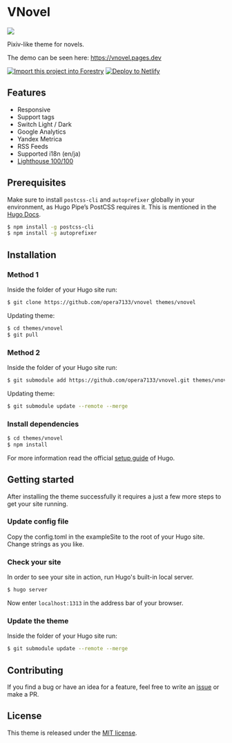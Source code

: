 # VNovel

![](https://raw.githubusercontent.com/opera7133/vnovel/main/images/screenshot.png)

Pixiv-like theme for novels.

The demo can be seen here: https://vnovel.pages.dev

[![Import this project into Forestry](https://assets.forestry.io/import-to-forestryK.svg)](https://app.forestry.io/quick-start?repo=opera7133/vnovel&engine=hugo&version=0.82.0&config=exampleSite)
[![Deploy to Netlify](https://www.netlify.com/img/deploy/button.svg)](https://app.netlify.com/start/deploy?repository=https://github.com/opera7133/vnovel)

## Features
* Responsive
* Support tags
* Switch Light / Dark
* Google Analytics
* Yandex Metrica
* RSS Feeds
* Supported i18n (en/ja)
* [Lighthouse 100/100](https://lighthouse-dot-webdotdevsite.appspot.com//lh/html?url=https%3A%2F%2Fvnovel.pages.dev%2F)

## Prerequisites

Make sure to install `postcss-cli` and `autoprefixer` globally in your environment, as Hugo Pipe’s PostCSS requires it. This is mentioned in the [Hugo Docs](https://gohugo.io/hugo-pipes/postcss/).

```bash
$ npm install -g postcss-cli
$ npm install -g autoprefixer
```

## Installation

### Method 1
Inside the folder of your Hugo site run:

```bash
$ git clone https://github.com/opera7133/vnovel themes/vnovel
```

Updating theme:
```bash
$ cd themes/vnovel
$ git pull
```

### Method 2
Inside the folder of your Hugo site run:

```bash
$ git submodule add https://github.com/opera7133/vnovel.git themes/vnovel
```

Updating theme:
```bash
$ git submodule update --remote --merge
```

### Install dependencies
```bash
$ cd themes/vnovel
$ npm install
```

For more information read the official [setup guide](https://gohugo.io/overview/installing/) of Hugo.

## Getting started
After installing the theme successfully it requires a just a few more steps to get your site running.

### Update config file
Copy the config.toml in the exampleSite to the root of your Hugo site. Change strings as you like.

### Check your site
In order to see your site in action, run Hugo's built-in local server.
```bash
$ hugo server
```
Now enter `localhost:1313` in the address bar of your browser.

### Update the theme
Inside the folder of your Hugo site run:

```bash
$ git submodule update --remote --merge
```

## Contributing
If you find a bug or have an idea for a feature, feel free to write an [issue](https://github.com/opera7133/vnovel/issues) or make a PR.

## License
This theme is released under the [MIT license](https://github.com/opera7133/vnovel/blob/master/LICENSE).
